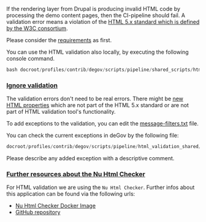 If the rendering layer from Drupal is producing invalid HTML code by processing the demo content pages, then the CI-pipeline should fail. A validation error means a violation of the [HTML 5.x standard which is defined by the W3C consortium](https://dev.w3.org/html5/spec-LC/).

Please consider the [requirements](#requirements) as first.

You can use the HTML validation also locally, by executing the following console command.

```php
bash docroot/profiles/contrib/degov/scripts/pipeline/shared_scripts/html_validation.sh 
```

### [Ignore validation](#ignore-validation)

The validation errors don't need to be real errors. There might be [new HTML properties](https://developer.mozilla.org/en-US/docs/Web/API/HTMLMediaElement/controlsList) which are not part of the HTML 5.x standard or are not part of HTML validation tool's functionality.

To add exceptions to the validation, you can edit the [message-filters.txt](https://github.com/validator/validator/wiki/Message-filtering#using-the-resourcesmessage-filterstxt-file) file.

You can check the current exceptions in deGov by the following file:

```php
docroot/profiles/contrib/degov/scripts/pipeline/html_validation_shared/message-filters.txt 
```

Please describe any added exception with a descriptive comment.

### [Further resources about the Nu Html Checker](#further-resources-about-the-nu-html-checker)

For HTML validation we are using the `Nu Html Checker`. Further infos about this application can be found via the following urls:

* [Nu Html Checker Docker Image](https://hub.docker.com/r/validator/validator)
* [GitHub repository](https://github.com/validator/validator)